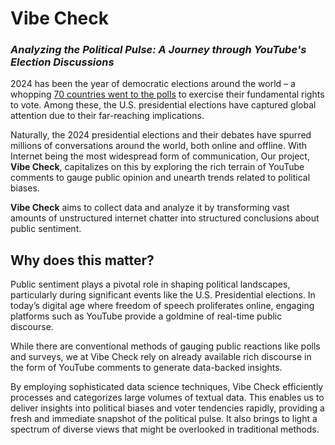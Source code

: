 # Vibe Check

### _Analyzing the Political Pulse: A Journey through YouTube's Election Discussions_

2024 has been the year of democratic elections around the world – a whopping [70 countries went to the polls](https://www.cnn.com/2024/07/08/world/global-elections-2024-maps-charts-dg/index.html) to exercise their fundamental rights to vote. Among these, the U.S. presidential elections have captured global attention due to their far-reaching implications.

Naturally, the 2024 presidential elections and their debates have spurred millions of conversations around the world, both online and offline. With Internet being the most widespread form of communication, Our project, **Vibe Check**, capitalizes on this by exploring the rich terrain of YouTube comments to gauge public opinion and unearth trends related to political biases.

**Vibe Check** aims to collect data and analyze it by transforming vast amounts of unstructured internet chatter into structured conclusions about public sentiment.

## Why does this matter?
Public sentiment plays a pivotal role in shaping political landscapes, particularly during significant events like the U.S. Presidential elections. In today’s digital age where freedom of speech proliferates online, engaging platforms such as YouTube provide a goldmine of real-time public discourse.

While there are conventional methods of gauging public reactions like polls and surveys, we at Vibe Check rely on already available rich discourse in the form of YouTube comments to generate data-backed insights.

By employing sophisticated data science techniques, Vibe Check efficiently processes and categorizes large volumes of textual data. This enables us to deliver insights into political biases and voter tendencies rapidly, providing a fresh and immediate snapshot of the political pulse. It also brings to light a spectrum of diverse views that might be overlooked in traditional methods.


